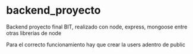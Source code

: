 # backend_proyecto
Backend proyecto final BIT, realizado con node, express, mongoose entre otras librerias de node

Para el correcto funcionamiento hay que crear la users adentro de public